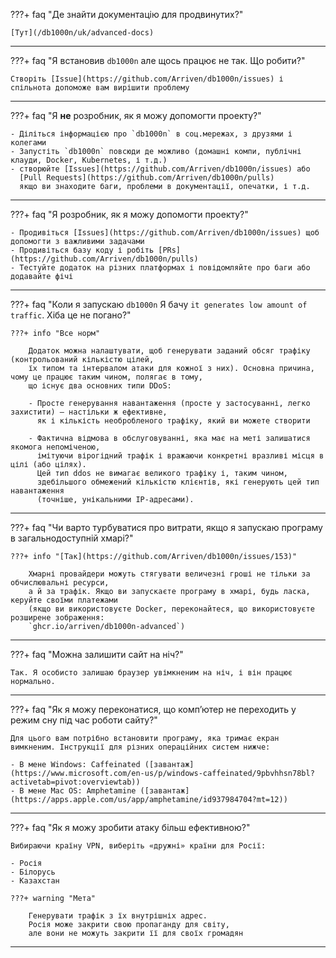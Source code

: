 ???+ faq "Де знайти документацію для продвинутих?"

    [Тут](/db1000n/uk/advanced-docs)

---

???+ faq "Я встановив `db1000n` але щось працює не так. Що робити?"

    Створіть [Issue](https://github.com/Arriven/db1000n/issues) і спільнота допоможе вам вирішити проблему

---

???+ faq "Я **не** розробник, як я можу допомогти проекту?"

    - Діліться інформацією про `db1000n` в соц.мережах, з друзями і колегами
    - Запустіть `db1000n` повсюди де можливо (домашні компи, публічні клауди, Docker, Kubernetes, і т.д.)
    - створюйте [Issues](https://github.com/Arriven/db1000n/issues) або
      [Pull Requests](https://github.com/Arriven/db1000n/pulls)
      якщо ви знаходите баги, проблеми в документації, опечатки, і т.д.

---

???+ faq "Я розробник, як я можу допомогти проекту?"

    - Продивіться [Issues](https://github.com/Arriven/db1000n/issues) щоб допомогти з важливими задачами
    - Продивіться базу коду і робіть [PRs](https://github.com/Arriven/db1000n/pulls)
    - Тестуйте додаток на різних платформах і повідомляйте про баги або додавайте фічі

---

???+ faq "Коли я запускаю `db1000n` Я бачу `it generates low amount of traffic`. Хіба це не погано?"

    ???+ info "Все норм"
    
        Додаток можна налаштувати, щоб генерувати заданий обсяг трафіку (контрольований кількістю цілей,
        їх типом та інтервалом атаки для кожної з них). Основна причина, чому це працює таким чином, полягає в тому,
        що існує два основних типи DDoS:
        
        - Просте генерування навантаження (просте у застосуванні, легко захистити) – настільки ж ефективне,
          як і кількість необробленого трафіку, який ви можете створити
        
        - Фактична відмова в обслуговуванні, яка має на меті залишатися якомога непоміченою,
          імітуючи вірогідний трафік і вражаючи конкретні вразливі місця в цілі (або цілях).
          Цей тип ddos не вимагає великого трафіку і, таким чином,
          здебільшого обмежений кількістю клієнтів, які генерують цей тип навантаження
          (точніше, унікальними IP-адресами).

---

???+ faq "Чи варто турбуватися про витрати, якщо я запускаю програму в загальнодоступній хмарі?"

    ???+ info "[Так](https://github.com/Arriven/db1000n/issues/153)"
    
        Хмарні провайдери можуть стягувати величезні гроші не тільки за обчислювальні ресурси,
        а й за трафік. Якщо ви запускаєте програму в хмарі, будь ласка, керуйте своїми платежами
        (якщо ви використовуєте Docker, переконайтеся, що використовуєте розширене зображення:
        `ghcr.io/arriven/db1000n-advanced`)

---

???+ faq "Можна залишити сайт на ніч?"

    Так. Я особисто залишаю браузер увімкненим на ніч, і він працює нормально.

---

???+ faq "Як я можу переконатися, що комп’ютер не переходить у режим сну під час роботи сайту?"

    Для цього вам потрібно встановити програму, яка тримає екран вимкненим. Інструкції для різних операційних систем нижче:

    - В мене Windows: Caffeinated ([завантаж](https://www.microsoft.com/en-us/p/windows-caffeinated/9pbvhhsn78bl?activetab=pivot:overviewtab))
    - В мене Mac OS: Amphetamine ([завантаж](https://apps.apple.com/us/app/amphetamine/id937984704?mt=12))

---

???+ faq "Як я можу зробити атаку більш ефективною?"

    Вибираючи країну VPN, виберіть «дружні» країни для Росії:

    - Росія
    - Білорусь
    - Казахстан
    
    ???+ warning "Мета"    

        Генерувати трафік з їх внутрішніх адрес.
        Росія може закрити свою пропаганду для світу,
        але вони не можуть закрити її для своїх громадян

---
